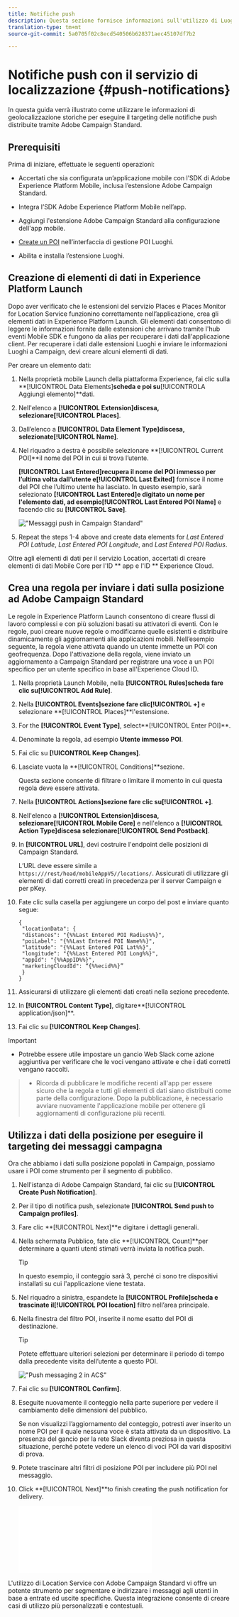 ```yaml
---
title: Notifiche push
description: Questa sezione fornisce informazioni sull'utilizzo di Luoghi con notifiche push in Campaign Standard.
translation-type: tm+mt
source-git-commit: 5a0705f02c8ecd540506b628371aec45107df7b2

---
```



# Notifiche push con il servizio di localizzazione {#push-notifications}

In questa guida verrà illustrato come utilizzare le informazioni di geolocalizzazione storiche per eseguire il targeting delle notifiche push distribuite tramite Adobe Campaign Standard.

## Prerequisiti 

Prima di iniziare, effettuate le seguenti operazioni:

* Accertati che sia configurata un’applicazione mobile con l’SDK di Adobe Experience Platform Mobile, inclusa l’estensione [](https://aep-sdks.gitbook.io/docs/using-mobile-extensions/adobe-campaign-standard)Adobe Campaign Standard.

* Integra l’SDK [](https://aep-sdks.gitbook.io/docs/getting-started/get-the-sdk) Adobe Experience Platform Mobile nell’app.
* Aggiungi l&#39;estensione [](https://aep-sdks.gitbook.io/docs/using-mobile-extensions/adobe-campaign-standard) Adobe Campaign Standard alla configurazione dell&#39;app mobile.

* [Create un POI](/help/poi-mgmt-ui/create-a-poi-ui.md) nell’interfaccia di gestione POI Luoghi.

* Abilita e installa l’estensione [](/help/places-ext-aep-sdks/places-extension/places-extension.md)Luoghi.


## Creazione di elementi di dati in Experience Platform Launch

Dopo aver verificato che le estensioni del servizio Places e Places Monitor for Location Service funzionino correttamente nell’applicazione, crea gli elementi dati in Experience Platform Launch. Gli elementi dati consentono di leggere le informazioni fornite dalle estensioni che arrivano tramite l&#39;hub eventi Mobile SDK e fungono da alias per recuperare i dati dall&#39;applicazione client. Per recuperare i dati dalle estensioni Luoghi e inviare le informazioni Luoghi a Campaign, devi creare alcuni elementi di dati.

Per creare un elemento dati:

1. Nella proprietà mobile Launch della piattaforma Experience, fai clic sulla **[!UICONTROL Data Elements]**scheda e poi su**[!UICONTROLA Aggiungi elemento]**dati.
1. Nell&#39;elenco a **[!UICONTROL Extension]**discesa, selezionare**[!UICONTROL Places]**.
1. Dall’elenco a **[!UICONTROL Data Element Type]**discesa, selezionate**[!UICONTROL Name]**.
1. Nel riquadro a destra è possibile selezionare **[!UICONTROL Current POI]**il nome del POI in cui si trova l’utente.

   **[!UICONTROL Last Entered]**recupera il nome del POI immesso per l’ultima volta dall’utente e**[!UICONTROL Last Exited]** fornisce il nome del POI che l’ultimo utente ha lasciato. In questo esempio, sarà selezionato **[!UICONTROL Last Entered]**e digitato un nome per l&#39;elemento dati, ad esempio**[!UICONTROL Last Entered POI Name]** e facendo clic su **[!UICONTROL Save]**.

   ![&quot;Messaggi push in Campaign Standard&quot;](/help/assets/ACS_Push1.png)

1. Repeat the steps 1-4 above and create data elements for *Last Entered POI Latitude*, *Last Entered POI Longitude*, and *Last Entered POI Radius*.

Oltre agli elementi di dati per il servizio Location, accertati di creare elementi di dati Mobile Core per l&#39;ID ** app e l&#39;ID ** Experience Cloud.

## Crea una regola per inviare i dati sulla posizione ad Adobe Campaign Standard

Le regole in Experience Platform Launch consentono di creare flussi di lavoro complessi e con più soluzioni basati su attivatori di eventi. Con le regole, puoi creare nuove regole o modificarne quelle esistenti e distribuire dinamicamente gli aggiornamenti alle applicazioni mobili. Nell’esempio seguente, la regola viene attivata quando un utente immette un POI con geofrequenza. Dopo l&#39;attivazione della regola, viene inviato un aggiornamento a Campaign Standard per registrare una voce a un POI specifico per un utente specifico in base all&#39;Experience Cloud ID.

1. Nella proprietà Launch Mobile, nella **[!UICONTROL Rules]**scheda fare clic su**[!UICONTROL Add Rule]**.
1. Nella **[!UICONTROL Events]**sezione fare clic**[!UICONTROL +]** e selezionare **[!UICONTROL Places]**l&#39;estensione.
1. For the **[!UICONTROL Event Type]**, select**[!UICONTROL Enter POI]**.
1. Denominate la regola, ad esempio **Utente immesso POI**.
1. Fai clic su **[!UICONTROL Keep Changes]**.
1. Lasciate vuota la **[!UICONTROL Conditions]**sezione.

   Questa sezione consente di filtrare o limitare il momento in cui questa regola deve essere attivata.

1. Nella **[!UICONTROL Actions]**sezione fare clic su**[!UICONTROL +]**.
1. Nell&#39;elenco a **[!UICONTROL Extension]**discesa, selezionare**[!UICONTROL Mobile Core]** e nell&#39;elenco a **[!UICONTROL Action Type]**discesa selezionare**[!UICONTROL Send Postback]**.
1. In **[!UICONTROL URL]**, devi costruire l&#39;endpoint delle posizioni di Campaign Standard.

   L’URL deve essere simile a `https:///rest/head/mobileAppV5//locations/`.
Assicurati di utilizzare gli elementi di dati corretti creati in precedenza per il server Campaign e per pKey.

1. Fate clic sulla casella per aggiungere un corpo del post e inviare quanto segue:

   ```
   {
    "locationData": {
    "distances": "{%%Last Entered POI Radius%%}",
    "poiLabel": "{%%Last Entered POI Name%%}",
    "latitude": "{%%Last Entered POI Lat%%}",
    "longitude": "{%%Last Entered POI Long%%}",
    "appId": "{%%AppID%%}",
    "marketingCloudId": “{%%ecid%%}”
    }
   }
   ```

1. Assicurarsi di utilizzare gli elementi dati creati nella sezione precedente.
1. In **[!UICONTROL Content Type]**, digitare**[!UICONTROL application/json]**.
1. Fai clic su **[!UICONTROL Keep Changes]**.

>[!IMPORTANT]
>
>* Potrebbe essere utile impostare un gancio Web Slack come azione aggiuntiva per verificare che le voci vengano attivate e che i dati corretti vengano raccolti.


>* Ricorda di pubblicare le modifiche recenti all&#39;app per essere sicuro che la regola e tutti gli elementi di dati siano distribuiti come parte della configurazione. Dopo la pubblicazione, è necessario avviare nuovamente l&#39;applicazione mobile per ottenere gli aggiornamenti di configurazione più recenti.


## Utilizza i dati della posizione per eseguire il targeting dei messaggi campagna

Ora che abbiamo i dati sulla posizione popolati in Campaign, possiamo usare i POI come strumento per il segmento di pubblico.

1. Nell&#39;istanza di Adobe Campaign Standard, fai clic su **[!UICONTROL Create Push Notification]**.
1. Per il tipo di notifica push, selezionate **[!UICONTROL Send push to Campaign profiles]**.
1. Fare clic **[!UICONTROL Next]**e digitare i dettagli generali.
1. Nella schermata Pubblico, fate clic **[!UICONTROL Count]**per determinare a quanti utenti stimati verrà inviata la notifica push.

   >[!TIP]
   >
   >In questo esempio, il conteggio sarà 3, perché ci sono tre dispositivi installati su cui l&#39;applicazione viene testata.

1. Nel riquadro a sinistra, espandete la **[!UICONTROL Profile]**scheda e trascinate il**[!UICONTROL POI location]** filtro nell’area principale.
1. Nella finestra del filtro POI, inserite il nome esatto del POI di destinazione.

   >[!TIP]
   >
   >Potete effettuare ulteriori selezioni per determinare il periodo di tempo dalla precedente visita dell’utente a questo POI.

   ![&quot;Push messaging 2 in ACS&quot;](/help/assets/ACS_push2.png)

1. Fai clic su **[!UICONTROL Confirm]**.
1. Eseguite nuovamente il conteggio nella parte superiore per vedere il cambiamento delle dimensioni del pubblico.

   Se non visualizzi l’aggiornamento del conteggio, potresti aver inserito un nome POI per il quale nessuna voce è stata attivata da un dispositivo. La presenza del gancio per la rete Slack diventa preziosa in questa situazione, perché potete vedere un elenco di voci POI da vari dispositivi di prova.
1. Potete trascinare altri filtri di posizione POI per includere più POI nel messaggio.
1. Click **[!UICONTROL Next]**to finish creating the push notification for delivery.

   ![&quot;Messaggi push 3 in ACS&quot;](/help/assets/ACS_push3.html)

L&#39;utilizzo di Location Service con Adobe Campaign Standard vi offre un potente strumento per segmentare e indirizzare i messaggi agli utenti in base a entrate ed uscite specifiche. Questa integrazione consente di creare casi di utilizzo più personalizzati e contestuali.